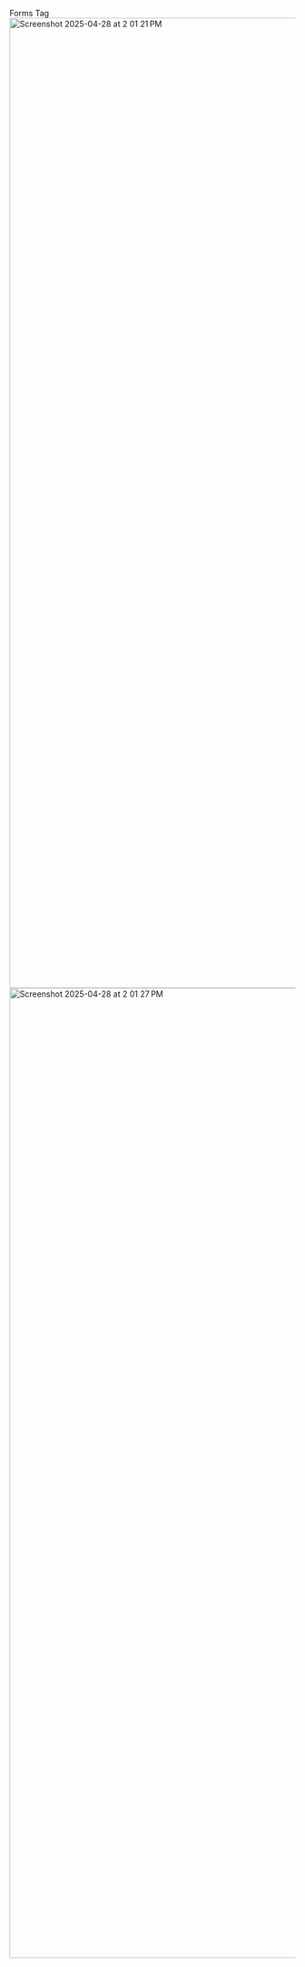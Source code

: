 Forms Tag
<img width="1710" alt="Screenshot 2025-04-28 at 2 01 21 PM" src="https://github.com/user-attachments/assets/ee8be151-d98d-4005-901d-c55c90624f3c" />
<img width="1710" alt="Screenshot 2025-04-28 at 2 01 27 PM" src="https://github.com/user-attachments/assets/f2736f46-9465-41e0-9053-c75fb1027b39" />
